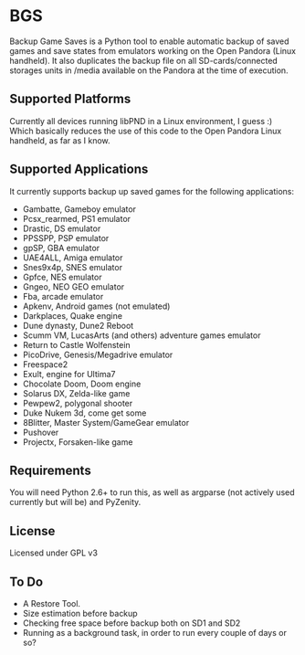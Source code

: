 BGS
===

Backup Game Saves is a Python tool to enable automatic backup of saved games and save states from emulators working on the Open Pandora (Linux handheld). It also duplicates the backup file on all SD-cards/connected storages units in /media available on the Pandora at the time of execution. 

Supported Platforms
-------------------

Currently all devices running libPND in a Linux environment, I guess :) Which basically reduces the use of this code to the Open Pandora Linux handheld, as far as I know. 

Supported Applications
----------------------
It currently supports backup up saved games for the following applications: 

- Gambatte, Gameboy emulator
- Pcsx_rearmed, PS1 emulator
- Drastic, DS emulator
- PPSSPP, PSP emulator
- gpSP, GBA emulator
- UAE4ALL, Amiga emulator
- Snes9x4p, SNES emulator
- Gpfce, NES emulator
- Gngeo, NEO GEO emulator
- Fba, arcade emulator
- Apkenv, Android games (not emulated)
- Darkplaces, Quake engine
- Dune dynasty, Dune2 Reboot
- Scumm VM, LucasArts (and others) adventure games emulator
- Return to Castle Wolfenstein
- PicoDrive, Genesis/Megadrive emulator
- Freespace2
- Exult, engine for Ultima7
- Chocolate Doom, Doom engine
- Solarus DX, Zelda-like game
- Pewpew2, polygonal shooter
- Duke Nukem 3d, come get some
- 8Blitter, Master System/GameGear emulator
- Pushover
- Projectx, Forsaken-like game	

Requirements
------------

You will need Python 2.6+ to run this, as well as argparse (not actively used currently but will be) and PyZenity. 

License
-------

Licensed under GPL v3

To Do
-----

- A Restore Tool.
- Size estimation before backup
- Checking free space before backup both on SD1 and SD2
- Running as a background task, in order to run every couple of days or so? 
